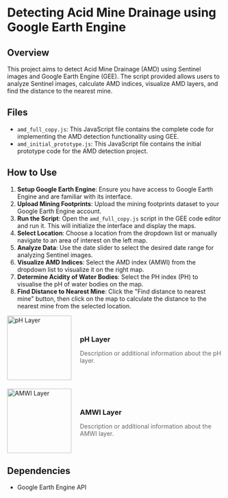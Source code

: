 # Detecting Acid Mine Drainage using Google Earth Engine

## Overview
This project aims to detect Acid Mine Drainage (AMD) using Sentinel images and Google Earth Engine (GEE). The script provided allows users to analyze Sentinel images, calculate AMD indices, visualize AMD layers, and find the distance to the nearest mine.

## Files
- `amd_full_copy.js`: This JavaScript file contains the complete code for implementing the AMD detection functionality using GEE.
- `amd_initial_prototype.js`: This JavaScript file contains the initial prototype code for the AMD detection project.

## How to Use
1. **Setup Google Earth Engine**: Ensure you have access to Google Earth Engine and are familiar with its interface.
2. **Upload Mining Footprints**: Upload the mining footprints dataset to your Google Earth Engine account.
3. **Run the Script**: Open the `amd_full_copy.js` script in the GEE code editor and run it. This will initialize the interface and display the maps.
4. **Select Location**: Choose a location from the dropdown list or manually navigate to an area of interest on the left map.
5. **Analyze Data**: Use the date slider to select the desired date range for analyzing Sentinel images.
6. **Visualize AMD Indices**: Select the AMD index (AMWI) from the dropdown list to visualize it on the right map.
7. **Determine Acidity of Water Bodies**: Select the PH index (PH) to visualise the pH of water bodies on the map.
8. **Find Distance to Nearest Mine**: Click the "Find distance to nearest mine" button, then click on the map to calculate the distance to the nearest mine from the selected location.

<div style="display: flex; align-items: center;">
    <img src="https://github.com/pranavjoe06/Acid-Mine-Drainage/assets/139887901/e49cc134-c2f7-4914-a1f7-989ac4bad4ce" alt="pH Layer" width="150" style="margin-right: 20px;">
    <div>
        <h3 style="margin-bottom: 5px;"><b>pH Layer</b></h3>
        <p style="font-size: 14px; color: #666;">Description or additional information about the pH layer.</p>
    </div>
</div>

<div style="display: flex; align-items: center; margin-top: 20px;">
    <img src="https://github.com/pranavjoe06/Acid-Mine-Drainage/assets/139887901/2e7c235c-f66f-49b4-b907-be3d3d65f161" alt="AMWI Layer" width="150" style="margin-right: 20px;">
    <div>
        <h3 style="margin-bottom: 5px;"><b>AMWI Layer</b></h3>
        <p style="font-size: 14px; color: #666;">Description or additional information about the AMWI layer.</p>
    </div>
</div>


## Dependencies
- Google Earth Engine API

